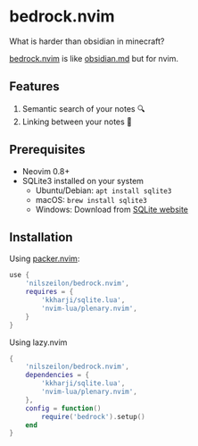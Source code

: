 # bedrock.nvim

What is harder than obsidian in minecraft?

[bedrock.nvim](https://github.com/nilszeilon/bedrock.nvim) is like [obsidian.md](https://obisidian.md) but for nvim.

## Features

1. Semantic search of your notes 🔍
2. Linking between your notes 🔗

## Prerequisites

- Neovim 0.8+
- SQLite3 installed on your system
  - Ubuntu/Debian: `apt install sqlite3`
  - macOS: `brew install sqlite3`
  - Windows: Download from [SQLite website](https://www.sqlite.org/download.html)


## Installation

Using [packer.nvim](https://github.com/wbthomason/packer.nvim):

```lua
use {
    'nilszeilon/bedrock.nvim',
    requires = {
        'kkharji/sqlite.lua',
        'nvim-lua/plenary.nvim',
    }
}
```

Using lazy.nvim

```lua
{
    'nilszeilon/bedrock.nvim',
    dependencies = {
        'kkharji/sqlite.lua',
        'nvim-lua/plenary.nvim',
    },
    config = function()
        require('bedrock').setup()
    end
}
```
